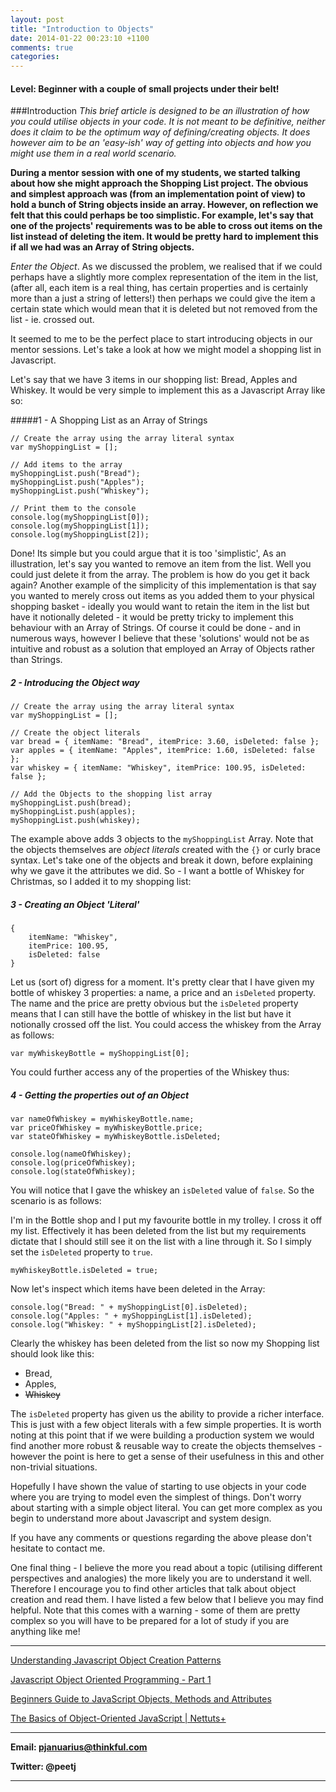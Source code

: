 ```yaml
---
layout: post
title: "Introduction to Objects"
date: 2014-01-22 00:23:10 +1100
comments: true
categories: 
---
```

#### Level: Beginner with a couple of small projects under their belt!

###Introduction
_This brief article is designed to be an illustration of how you could utilise objects in your code. It is not meant to be definitive, neither does it claim to be the optimum way of defining/creating objects. It does however aim to be an 'easy-ish' way of getting into objects and how you might use them in a real world scenario._

**During a mentor session with one of my students, we started talking about how she might approach the Shopping List project. The obvious and simplest approach was (from an implementation point of view) to hold a bunch of String objects inside an array. However, on reflection we felt that this could perhaps be too simplistic. For example, let's say that one of the projects' requirements was to be able to cross out items on the list instead of deleting the item. It would be pretty hard to implement this if all we had was an Array of String objects.**

_Enter the Object_. As we discussed the problem, we realised that if we could perhaps have a slightly more complex representation of the item in the list, (after all, each item is a real thing, has certain properties and is certainly more than a just a string of letters!) then perhaps we could give the item a certain state which would mean that it is deleted but not removed from the list - ie. crossed out.

It seemed to me to be the perfect place to start introducing objects in our mentor sessions. Let's take a look at how we might model a shopping list in Javascript.

Let's say that we have 3 items in our shopping list: Bread, Apples and Whiskey. It would be very simple to implement this as a Javascript Array like so:

#####1 - A Shopping List as an Array of Strings
	
	// Create the array using the array literal syntax
	var myShoppingList = [];
	
	// Add items to the array
	myShoppingList.push("Bread");
	myShoppingList.push("Apples");
	myShoppingList.push("Whiskey");
	
	// Print them to the console
	console.log(myShoppingList[0]);
	console.log(myShoppingList[1]);
	console.log(myShoppingList[2]);

Done! Its simple but you could argue that it is too 'simplistic', As an illustration, let's say you wanted to remove an item from the list. Well you could just delete it from the array. The problem is how do you get it back again? Another example of the simplicity of this implementation is that say you wanted to merely cross out items as you added them to your physical shopping basket - ideally you would want to retain the item in the list but have it notionally deleted - it would be pretty tricky to implement this behaviour with an Array of Strings. Of course it could be done - and in numerous ways, however I believe that these 'solutions' would not be as intuitive and robust as a solution that employed an Array of Objects rather than Strings.

##### 2 - Introducing the Object way
	
	// Create the array using the array literal syntax
	var myShoppingList = [];
	
	// Create the object literals
	var bread = { itemName: "Bread", itemPrice: 3.60, isDeleted: false };
	var apples = { itemName: "Apples", itemPrice: 1.60, isDeleted: false };
	var whiskey = { itemName: "Whiskey", itemPrice: 100.95, isDeleted: false };
	
	// Add the Objects to the shopping list array
	myShoppingList.push(bread);
	myShoppingList.push(apples);
	myShoppingList.push(whiskey);
	
The example above adds 3 objects to the `myShoppingList` Array. Note that the objects themselves are *object literals* created with the `{}` or curly brace syntax. Let's take one of the objects and break it down, before explaining why we gave it the attributes we did. So - I want a bottle of Whiskey for Christmas, so I added it to my shopping list:

##### 3 - Creating an Object 'Literal'

	{ 
		itemName: "Whiskey", 
		itemPrice: 100.95, 
		isDeleted: false
	}
	
Let us (sort of) digress for a moment. It's pretty clear that I have given my bottle of whiskey 3 properties: a name, a price and an `isDeleted` property. The name and the price are pretty obvious but the `isDeleted` property means that I can still have the bottle of whiskey in the list but have it notionally crossed off the list. You could access the whiskey from the Array as follows:

	var myWhiskeyBottle = myShoppingList[0];

You could further access any of the properties of the Whiskey thus:

##### 4 - Getting the properties out of an Object

	var nameOfWhiskey = myWhiskeyBottle.name;
	var priceOfWhiskey = myWhiskeyBottle.price;
	var stateOfWhiskey = myWhiskeyBottle.isDeleted;
	
	console.log(nameOfWhiskey);
	console.log(priceOfWhiskey);
	console.log(stateOfWhiskey);

You will notice that I gave the whiskey an `isDeleted` value of `false`. So the scenario is as follows: 

I'm in the Bottle shop and I put my favourite bottle in my trolley. I cross it off my list. Effectively it has been deleted from the list but my requirements dictate that I should still see it on the list with a line through it. So I simply set the `isDeleted` property to `true`.

	myWhiskeyBottle.isDeleted = true;

Now let's inspect which items have been deleted in the Array:

	console.log("Bread: " + myShoppingList[0].isDeleted);
	console.log("Apples: " + myShoppingList[1].isDeleted);
	console.log("Whiskey: " + myShoppingList[2].isDeleted);

Clearly the whiskey has been deleted from the list so now my Shopping list should look like this:

* Bread,
* Apples,
* ~~Whiskey~~
	
The `isDeleted` property has given us the ability to provide a richer interface. This is just with a few object literals with a few simple properties. It is worth noting at this point that if we were building a production system we would find another more robust & reusable way to create the objects themselves - however the point is here to get a sense of their usefulness in this and other non-trivial situations.

Hopefully I have shown the value of starting to use objects in your code where you are trying to model even the simplest of things. Don't worry about starting with a simple object literal. You can get more complex as you begin to understand more about Javascript and system design.

If you have any comments or questions regarding the above please don't hesitate to contact me.

One final thing - I believe the more you read about a topic (utilising different perspectives and analogies) the more likely you are to understand it well. Therefore I encourage you to find other articles that talk about object creation and read them. I have listed a few below that I believe you may find helpful. Note that this comes with a warning - some of them are pretty complex so you will have to be prepared for a lot of study if you are anything like me!
   
***   
      
[Understanding Javascript Object Creation Patterns](http://bit.ly/19ll7yX "Understanding Javascript Object Creation Patterns") 

[Javascript Object Oriented Programming - Part 1](http://bit.ly/1eS3t9o "Javascript Object Oriented Programming - Part 1")

[Beginners Guide to JavaScript Objects, Methods and Attributes](http://bit.ly/1eS3M3U "Beginners Guide to JavaScript Objects, Methods and Attributes")

[The Basics of Object-Oriented JavaScript | Nettuts+](http://bit.ly/1eS422Q "The Basics of Object-Oriented JavaScript | Nettuts+")  
   
    
*** 
**Email: pjanuarius@thinkful.com** 

**Twitter: @peetj**
*** 